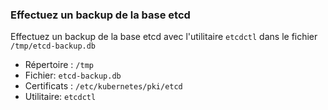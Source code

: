 
### Effectuez un backup de la base etcd

Effectuez un backup de la base etcd avec l'utilitaire `etcdctl` dans le fichier `/tmp/etcd-backup.db` 

- Répertoire : `/tmp`
- Fichier:  `etcd-backup.db` 
- Certificats : `/etc/kubernetes/pki/etcd`
- Utilitaire: `etcdctl`

